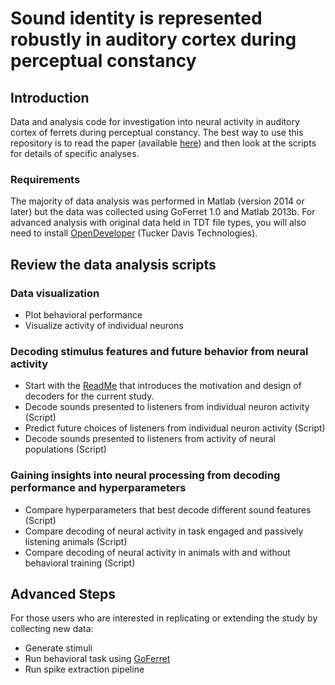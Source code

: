 # Sound identity is represented robustly in auditory cortex during perceptual constancy

## Introduction

Data and analysis code for investigation into neural activity in auditory cortex of ferrets during perceptual constancy. The best way to use this repository is to read the paper (available [here](https://www.nature.com/articles/s41467-018-07237-3)) and then look at the scripts for details of specific analyses. 

### Requirements

The majority of data analysis was performed in Matlab (version 2014 or later) but the data was collected using GoFerret 1.0 and Matlab 2013b. For advanced analysis with original data held in TDT file types, you will also need to install [OpenDeveloper](https://www.tdt.com/component/opendeveloper/) (Tucker Davis Technologies).

## Review the data analysis scripts

### Data visualization
* Plot behavioral performance
* Visualize activity of individual neurons

### Decoding stimulus features and future behavior from neural activity
* Start with the <a href="./decoding_neural_activity/ReadMe.md">ReadMe</a> that introduces the motivation and design of decoders for the current study. 
* Decode sounds presented to listeners from individual neuron activity (Script)
* Predict future choices of listeners from individual neuron activity (Script)
* Decode sounds presented to listeners from activity of neural populations (Script)

### Gaining insights into neural processing from decoding performance and hyperparameters
* Compare hyperparameters that best decode different sound features (Script)
* Compare decoding of neural activity in task engaged and passively listening animals (Script)
* Compare decoding of neural activity in animals with and without behavioral training (Script)


## Advanced Steps

For those users who are interested in replicating or extending the study by collecting new data:

* Generate stimuli
* Run behavioral task using [GoFerret](https://github.com/stephentown42/GoFerret/tree/master/timbre_discrimination)
* Run spike extraction pipeline
